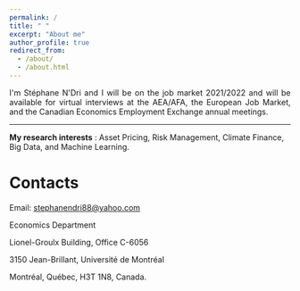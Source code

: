 ```yaml
---
permalink: /
title: " "
excerpt: "About me"
author_profile: true
redirect_from: 
  - /about/
  - /about.html
---
```


<div style="text-align: justify "> I'm Stéphane N'Dri and I will be on the job market 2021/2022 and will be available for virtual interviews at the AEA/AFA, the European Job Market, and the Canadian Economics Employment Exchange annual meetings. </div>

---
**My research interests** : Asset Pricing, Risk Management, Climate Finance, Big Data, and Machine Learning.

Contacts
======
Email:  [stephanendri88@yahoo.com](mailto:stephanendri88@yahoo.com)

Economics Department

Lionel-Groulx Building, Office C-6056

3150 Jean-Brillant, Université de Montréal

Montréal, Québec, H3T 1N8, Canada.

